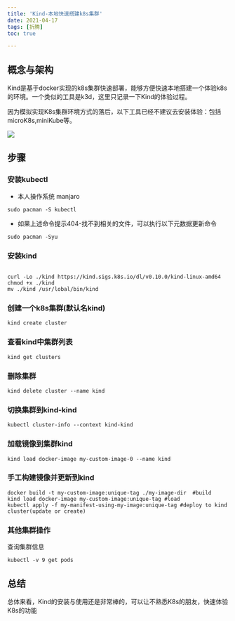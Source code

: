 ```yaml
---
title: 'Kind-本地快速搭建k8s集群'
date: 2021-04-17
tags: [折腾]
toc: true

---
```




## 概念与架构

Kind是基于docker实现的k8s集群快速部署，能够方便快速本地搭建一个体验k8s的环境。一个类似的工具是k3d，这里只记录一下Kind的体验过程。

因为模拟实现K8s集群环境方式的落后，以下工具已经不建议去安装体验：包括microK8s,miniKube等。



![](https://cdn.jsdelivr.net/gh/tfnick/pic1@master/image/v2-94a297f8e7b935d0500cea0c53d6c837_720w.jpg)

## 步骤



### 安装kubectl

- 本人操作系统 manjaro

```
sudo pacman -S kubectl
```

- 如果上述命令提示404-找不到相关的文件，可以执行以下元数据更新命令

```
sudo pacman -Syu
```



### 安装kind

```

curl -Lo ./kind https://kind.sigs.k8s.io/dl/v0.10.0/kind-linux-amd64
chmod +x ./kind
mv ./kind /usr/lobal/bin/kind
```



### 创建一个k8s集群(默认名kind)

```
kind create cluster
```

### 查看kind中集群列表

```
kind get clusters
```

### 删除集群

```
kind delete cluster --name kind
```



### 切换集群到kind-kind

```
kubectl cluster-info --context kind-kind
```



### 加载镜像到集群kind

```
kind load docker-image my-custom-image-0 --name kind
```

### 手工构建镜像并更新到kind

```
docker build -t my-custom-image:unique-tag ./my-image-dir  #build
kind load docker-image my-custom-image:unique-tag #load
kubectl apply -f my-manifest-using-my-image:unique-tag #deploy to kind cluster(update or create)
```



### 其他集群操作



查询集群信息

```
kubectl -v 9 get pods
```



## 总结

总体来看，Kind的安装与使用还是非常棒的，可以让不熟悉K8s的朋友，快速体验K8s的功能